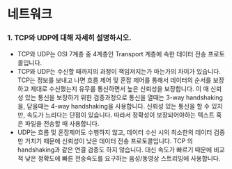 # 네트워크



### 1. TCP와 UDP에 대해 자세히 설명하시오.

- TCP와 UDP는 OSI 7계층 중 4계층인 Transport 계층에 속한 데이터 전송 프로토콜입니다.
- TCP와 UDP는 수신할 때까지의 과정이 책임져지는가 마는가의 차이가 있습니다. TCP는 정보를 보내고 나면 흐름 제어 및 혼잡 제어를 통해서 데이터의 순서를 보장하고 제대로 수신했는지 유무를 통신하면서 높은 신뢰성을 보장합니다. 이 때 신뢰성 있는 통신을 보장하기 위한 검증과정으로 통신을 열때는 3-way handshaking을, 닫을때는 4-way handshaking을 사용합니다. 신뢰성 있는 통신을 할 수 있지만, 속도가 느리다는 단점이 있습니다. 따라서 정확성이 보장되어야하는 텍스트 혹은 파일을 전송할 때 사용합니다.
- UDP는 흐름 및 혼잡제어도 수행하지 않고, 데이터 수신 시의 최소한의 데이터 검증만 거치기 때문에 신뢰성이 낮은 데이터 전송 프로토콜입니다. TCP 의 handshaking과 같은 연결 검증도 하지 않습니다. 대신 속도가 빠르기 때문에 비교적 낮은 정확도에 빠른 전송속도를 요구하는 음성/동영상 스트리밍에 사용합니다.